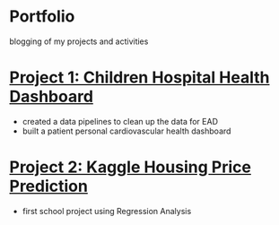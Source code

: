 # Portfolio
blogging of my projects and activities

# [Project 1: Children Hospital Health Dashboard](https://github.com/yuwingki/Children-Hospital-Dashboard)
* created a data pipelines to clean up the data for EAD
* built a patient personal cardiovascular health dashboard

# [Project 2: Kaggle Housing Price Prediction](https://github.com/yuwingki/House-Prices)
* first school project using Regression Analysis

